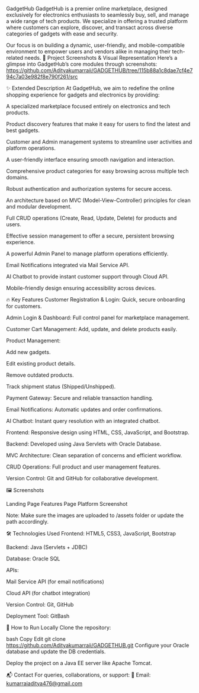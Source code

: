  GadgetHub
GadgetHub is a premier online marketplace, designed exclusively for electronics enthusiasts to seamlessly buy, sell, and manage a wide range of tech products.
We specialize in offering a trusted platform where customers can explore, discover, and transact across diverse categories of gadgets with ease and security.

Our focus is on building a dynamic, user-friendly, and mobile-compatible environment to empower users and vendors alike in managing their tech-related needs.
📸 Project Screenshots & Visual Representation
Here’s a glimpse into GadgetHub’s core modules through screenshots:
https://github.com/Adityakumarraii/GADGETHUB/tree/115b88a1c8dae7cf4e794c7a03e982f8e790f261/src

✨ Extended Description
At GadgetHub, we aim to redefine the online shopping experience for gadgets and electronics by providing:

A specialized marketplace focused entirely on electronics and tech products.

Product discovery features that make it easy for users to find the latest and best gadgets.

Customer and Admin management systems to streamline user activities and platform operations.

A user-friendly interface ensuring smooth navigation and interaction.

Comprehensive product categories for easy browsing across multiple tech domains.

Robust authentication and authorization systems for secure access.

An architecture based on MVC (Model-View-Controller) principles for clean and modular development.

Full CRUD operations (Create, Read, Update, Delete) for products and users.

Effective session management to offer a secure, persistent browsing experience.

A powerful Admin Panel to manage platform operations efficiently.

Email Notifications integrated via Mail Service API.

AI Chatbot to provide instant customer support through Cloud API.

Mobile-friendly design ensuring accessibility across devices.

🔥 Key Features
Customer Registration & Login: Quick, secure onboarding for customers.

Admin Login & Dashboard: Full control panel for marketplace management.

Customer Cart Management: Add, update, and delete products easily.

Product Management:

Add new gadgets.

Edit existing product details.

Remove outdated products.

Track shipment status (Shipped/Unshipped).

Payment Gateway: Secure and reliable transaction handling.

Email Notifications: Automatic updates and order confirmations.

AI Chatbot: Instant query resolution with an integrated chatbot.

Frontend: Responsive design using HTML, CSS, JavaScript, and Bootstrap.

Backend: Developed using Java Servlets with Oracle Database.

MVC Architecture: Clean separation of concerns and efficient workflow.

CRUD Operations: Full product and user management features.

Version Control: Git and GitHub for collaborative development.

🖼️ Screenshots

Landing Page	Features Page	Platform Screenshot
		
Note: Make sure the images are uploaded to /assets folder or update the path accordingly.

🛠️ Technologies Used
Frontend: HTML5, CSS3, JavaScript, Bootstrap

Backend: Java (Servlets + JDBC)

Database: Oracle SQL

APIs:

Mail Service API (for email notifications)

Cloud API (for chatbot integration)

Version Control: Git, GitHub

Deployment Tool: GitBash

🚀 How to Run Locally
Clone the repository:

bash
Copy
Edit
git clone https://github.com/Adityakumarraii/GADGETHUB.git
Configure your Oracle database and update the DB credentials.

Deploy the project on a Java EE server like Apache Tomcat.

📬 Contact
For queries, collaborations, or support:
📧 Email: kumarraiaditya476@gmail.com

